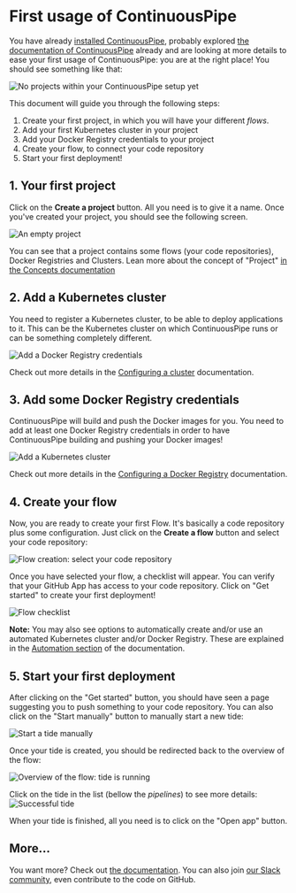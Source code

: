 # First usage of ContinuousPipe

You have already [installed ContinuousPipe](INSTALL.md), probably explored [the documentation of ContinuousPipe](https://documentation-continuouspipe.github.io)
already and are looking at more details to ease your first usage of ContinuousPipe: you are at the right place!
You should see something like that:

![No projects within your ContinuousPipe setup yet](runtime/assets/first-usage/0-no-projects.png)

This document will guide you through the following steps:

1. Create your first project, in which you will have your different _flows_.
2. Add your first Kubernetes cluster in your project
3. Add your Docker Registry credentials to your project
4. Create your flow, to connect your code repository
5. Start your first deployment!

## 1. Your first project

Click on the **Create a project** button. All you need is to give it a name. Once you've created your project, you should
see the following screen.

![An empty project](runtime/assets/first-usage/1-no-flows.png)

You can see that a project contains some flows (your code repositories), Docker Registries and Clusters. Lean more about the concept of "Project" [in the Concepts documentation](https://documentation-continuouspipe.github.io/basics/concepts-continuous-pipe-concepts/#projects)

## 2. Add a Kubernetes cluster

You need to register a Kubernetes cluster, to be able to deploy applications to it. This can be the Kubernetes cluster on
which ContinuousPipe runs or can be something completely different.

![Add a Docker Registry credentials](runtime/assets/first-usage/3-add-a-cluster.gif)

Check out more details in the [Configuring a cluster](https://documentation-continuouspipe.github.io/quick-start/configuring-a-cluster/) documentation.

## 3. Add some Docker Registry credentials

ContinuousPipe will build and push the Docker images for you. You need to add at least one Docker Registry credentials in
order to have ContinuousPipe building and pushing your Docker images!

![Add a Kubernetes cluster](runtime/assets/first-usage/2-add-a-docker-registry.gif)

Check out more details in the [Configuring a Docker Registry](https://documentation-continuouspipe.github.io/quick-start/configuring-a-registry/) documentation.

## 4. Create your flow

Now, you are ready to create your first Flow. It's basically a code repository plus some configuration. Just click on
the **Create a flow** button and select your code repository:

![Flow creation: select your code repository](runtime/assets/first-usage/4-create-flow.png)

Once you have selected your flow, a checklist will appear. You can verify that your GitHub App has access to your code
repository. Click on "Get started" to create your first deployment!

![Flow checklist](runtime/assets/first-usage/5-flow-checklist.png)

**Note:** You may also see options to automatically create and/or use an automated Kubernetes cluster and/or Docker Registry.
These are explained in the [Automation section](https://documentation-continuouspipe.github.io/automation/) of the documentation.

## 5. Start your first deployment

After clicking on the "Get started" button, you should have seen a page suggesting you to push something to your code repository.
You can also click on the "Start manually" button to manually start a new tide:

![Start a tide manually](runtime/assets/first-usage/6-start-tide-manually.png)

Once your tide is created, you should be redirected back to the overview of the flow:

![Overview of the flow: tide is running](runtime/assets/first-usage/7-tide-is-running.png)

Click on the tide in the list (bellow the _pipelines_) to see more details:
![Successful tide](runtime/assets/first-usage/8-successful-tide.png)

When your tide is finished, all you need is to click on the "Open app" button.

## More...

You want more? Check out [the documentation](https://documentation-continuouspipe.github.io). You can also join [our Slack community](README.md#community),
even contribute to the code on GitHub.
